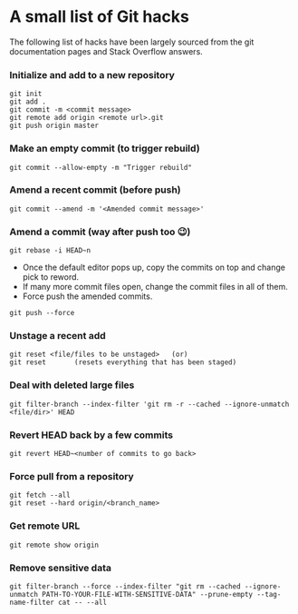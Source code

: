 # A small list of Git hacks
The following list of hacks have been largely sourced from the git documentation pages and Stack Overflow answers.

### Initialize and add to a new repository
	git init
	git add .
	git commit -m <commit message>
	git remote add origin <remote url>.git
	git push origin master

### Make an empty commit (to trigger rebuild)
	git commit --allow-empty -m "Trigger rebuild"

### Amend a recent commit (before push)
	git commit --amend -m '<Amended commit message>'

### Amend a commit (way after push too :wink:)
	git rebase -i HEAD~n 

- Once the default editor pops up, copy the commits on top and change pick to reword.
- If many more commit files open, change the commit files in all of them.
- Force push the amended commits.

```
git push --force
```

### Unstage a recent add
	git reset <file/files to be unstaged> 	(or)
	git reset		(resets everything that has been staged)

### Deal with deleted large files
	git filter-branch --index-filter 'git rm -r --cached --ignore-unmatch <file/dir>' HEAD

### Revert HEAD back by a few commits
	git revert HEAD~<number of commits to go back>

### Force pull from a repository
	git fetch --all
	git reset --hard origin/<branch_name>

### Get remote URL
	git remote show origin

### Remove sensitive data
	git filter-branch --force --index-filter "git rm --cached --ignore-unmatch PATH-TO-YOUR-FILE-WITH-SENSITIVE-DATA" --prune-empty --tag-name-filter cat -- --all
